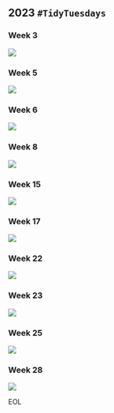 ## 2023 `#TidyTuesdays`

### Week 3
![](https://github.com/weiyuet/tidy-tuesday/blob/main/2023/w3/artists.png)

### Week 5
![](https://github.com/weiyuet/tidy-tuesday/blob/main/2023/w5/pet-cats-uk.png)

### Week 6
![](https://github.com/weiyuet/tidy-tuesday/blob/main/2023/w6/big-tech-stock-prices.png)

### Week 8
![](https://github.com/weiyuet/tidy-tuesday/blob/main/2023/w8/bob-ross-paintings.png)

### Week 15
![](https://github.com/weiyuet/tidy-tuesday/blob/main/2023/w15/egg-production.png)

### Week 17
![](https://github.com/weiyuet/tidy-tuesday/blob/main/2023/w17/london-marathon.png)

### Week 22
![](https://github.com/weiyuet/tidy-tuesday/blob/main/2023/w22/centenarians.png)

### Week 23
![](https://github.com/weiyuet/tidy-tuesday/blob/main/2023/w23/electricity-generation-share.png)

### Week 25
![](https://github.com/weiyuet/tidy-tuesday/blob/main/2023/w25/ufo.png)

### Week 28
![](https://github.com/weiyuet/tidy-tuesday/blob/main/2023/w28/global-surface-temperatures.png)

EOL